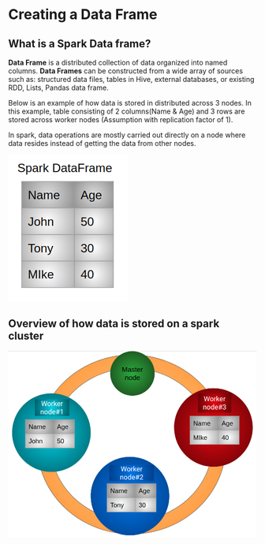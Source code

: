 # Creating a Data Frame

## What is a Spark Data frame?

**Data Frame** is a distributed collection of data organized into named columns. **Data Frames** can be constructed from a wide array of sources such as: structured data files, tables in Hive, external databases, or existing RDD, Lists, Pandas data frame.

Below is an example of how data is stored in distributed across 3 nodes. In this example, table consisting of 2 columns\(Name & Age\) and 3 rows are stored across worker nodes \(Assumption with replication factor of 1\). 

In spark, data operations are mostly carried out directly on a node where data resides instead of getting the data from other nodes.  

![](../.gitbook/assets/sparktable%20%282%29.png)

## Overview of how data is stored on a spark cluster

![Spark Cluster containing 3 worker nodes and a master node. Each node stores one record in this example. ](../.gitbook/assets/sparkdataframe.png)




